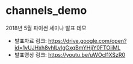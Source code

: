 # channels_demo
2018년 5월 파이썬 세미나 발표 데모

- 발표자료 링크: https://drive.google.com/open?id=1vUJHxh8vhlLvlgGxqBmYHjiY0FTOiiML
- 발표영상 링크: https://youtu.be/uWOcI1XSzR0
